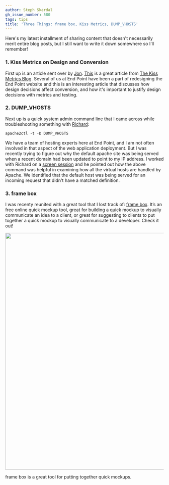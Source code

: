 ```yaml
---
author: Steph Skardal
gh_issue_number: 580
tags: tips
title: 'Three Things: frame box, Kiss Metrics, DUMP_VHOSTS'
---
```


Here's my latest installment of sharing content that doesn't necessarily merit entire blog posts, but I still want to write it down somewhere so I'll remember!

### 1. Kiss Metrics on Design and Conversion

First up is an article sent over by [Jon](/team/jon_jensen). [This](http://blog.kissmetrics.com/shocking-truth-about-graphics/) is a great article from [The Kiss Metrics Blog](http://blog.kissmetrics.com/). Several of us at End Point have been a part of redesigning the End Point website and this is an interesting article that discusses how design decisions affect conversion, and how it's important to justify design decisions with metrics and testing.

### 2. DUMP_VHOSTS

Next up is a quick system admin command line that I came across while troubleshooting something with [Richard](/team/richard_templet):

```nohighlight
apache2ctl -t -D DUMP_VHOSTS
```

We have a team of hosting experts here at End Point, and I am not often involved in that aspect of the web application deployment. But I was recently trying to figure out why the default apache site was being served when a recent domain had been updated to point to my IP address. I worked with Richard on a [screen session](http://www.gnu.org/software/screen/) and he pointed out how the above command was helpful in examining how all the virtual hosts are handled by Apache. We identified that the default host was being served for an incoming request that didn't have a matched definition.

### 3. frame box

I was recenty reunited with a great tool that I lost track of: [frame box](http://www.framebox.org). It’s an free online quick mockup tool, great for building a quick mockup to visually communicate an idea to a client, or great for suggesting to clients to put together a quick mockup to visually communicate to a developer. Check it out!

<a href="http://www.framebox.org/" target="_blank"><img border="0" src="/blog/2012/03/30/three-things-frame-box-kiss-metrics/image-0.png" width="750"/></a>

frame box is a great tool for putting together quick mockups.
